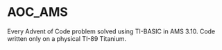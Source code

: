 # AOC_AMS
Every Advent of Code problem solved using TI-BASIC in AMS 3.10. Code written only on a physical TI-89 Titanium.
